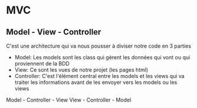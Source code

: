 # MVC
## Model - View - Controller
C'est une architecture qui va nous pousser à diviser notre code en 3 parties

- Model: Les models sont les class qui gèrent les données qui vont ou qui proviennent de la BDD
- View: Ce sont les vues de notre projet (les pages html)
- Controller: C'est l'élément central entre les models et les views qui va traiter les informations avant de les envoyer vers les models ou les views

Model - Controller - View
View - Controller - Model